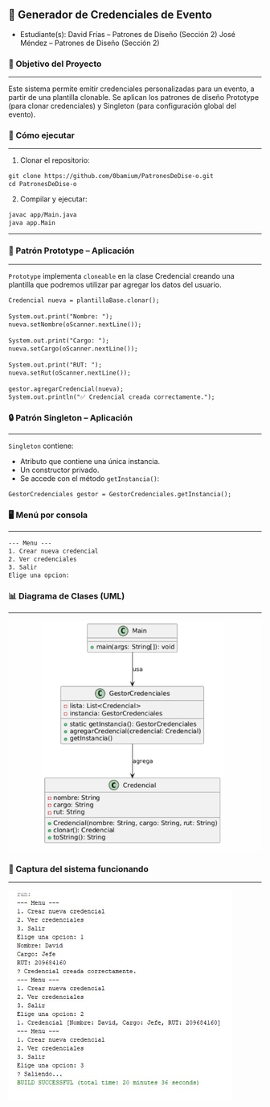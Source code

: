 ## 🪪 Generador de Credenciales de Evento

- Estudiante(s):
David Frías – Patrones de Diseño (Sección 2)
José Méndez – Patrones de Diseño (Sección 2)

### 🎯 Objetivo del Proyecto
----

Este sistema permite emitir credenciales personalizadas para un evento, a partir de una plantilla clonable. Se aplican los patrones de diseño Prototype (para clonar credenciales) y Singleton (para configuración global del evento).

### 🚀 Cómo ejecutar
----
1. Clonar el repositorio:
```
git clone https://github.com/0bamium/PatronesDeDise-o.git
cd PatronesDeDise-o
```
2. Compilar y ejecutar:
```
javac app/Main.java
java app.Main
```
----

### 🧬 Patrón Prototype – Aplicación
----
`Prototype` implementa `cloneable` en la clase Credencial creando una plantilla que podremos utilizar par agregar los datos del usuario.

```
Credencial nueva = plantillaBase.clonar();

System.out.print("Nombre: ");
nueva.setNombre(oScanner.nextLine());

System.out.print("Cargo: ");
nueva.setCargo(oScanner.nextLine());

System.out.print("RUT: ");
nueva.setRut(oScanner.nextLine());

gestor.agregarCredencial(nueva);
System.out.println("✅ Credencial creada correctamente.");
```
### 🔒 Patrón Singleton – Aplicación
----
`Singleton` contiene:
- Atributo que contiene una única instancia.
- Un constructor privado.
- Se accede con el método `getInstancia()`:

```
GestorCredenciales gestor = GestorCredenciales.getInstancia();
```

### 🖥️ Menú por consola
----
```
--- Menu ---
1. Crear nueva credencial
2. Ver credenciales
3. Salir
Elige una opcion:
```

### 📊 Diagrama de Clases (UML)
----
![Diagrama de Clases](DiagramaDeClases.png)

### 📸 Captura del sistema funcionando
----
![Proyecto en Funcionamiento](funcionandoProyecto.jpg)
